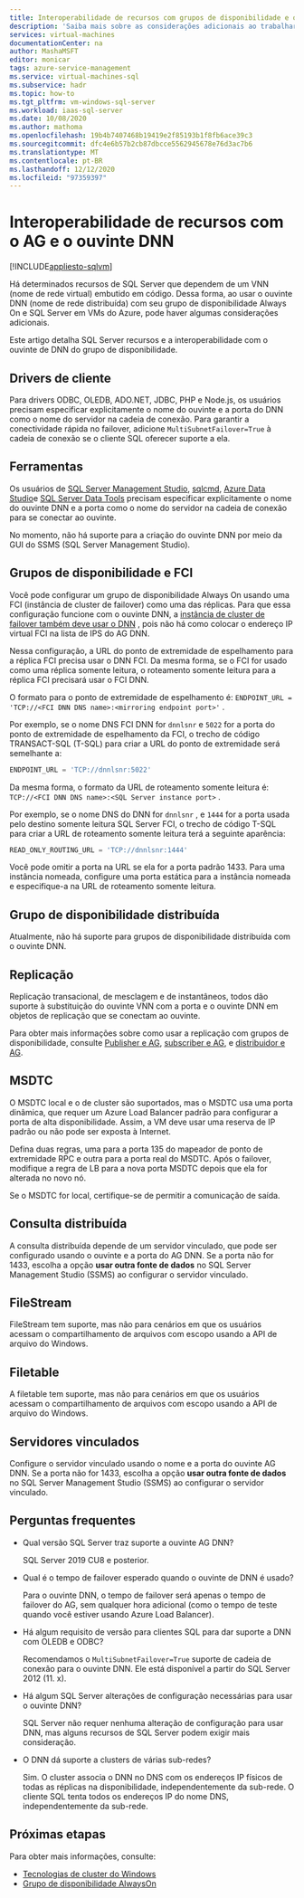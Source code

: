 ```yaml
---
title: Interoperabilidade de recursos com grupos de disponibilidade e ouvinte de DNN
description: 'Saiba mais sobre as considerações adicionais ao trabalhar com determinados recursos de SQL Server e um ouvinte DNN (nome de rede distribuída) com um grupo de disponibilidade Always On em SQL Server em VMs do Azure. '
services: virtual-machines
documentationCenter: na
author: MashaMSFT
editor: monicar
tags: azure-service-management
ms.service: virtual-machines-sql
ms.subservice: hadr
ms.topic: how-to
ms.tgt_pltfrm: vm-windows-sql-server
ms.workload: iaas-sql-server
ms.date: 10/08/2020
ms.author: mathoma
ms.openlocfilehash: 19b4b7407468b19419e2f85193b1f8fb6ace39c3
ms.sourcegitcommit: dfc4e6b57b2cb87dbcce5562945678e76d3ac7b6
ms.translationtype: MT
ms.contentlocale: pt-BR
ms.lasthandoff: 12/12/2020
ms.locfileid: "97359397"
---
```

# <a name="feature-interoperability-with-ag-and-dnn-listener"></a>Interoperabilidade de recursos com o AG e o ouvinte DNN 
[!INCLUDE[appliesto-sqlvm](../../includes/appliesto-sqlvm.md)]

Há determinados recursos de SQL Server que dependem de um VNN (nome de rede virtual) embutido em código. Dessa forma, ao usar o ouvinte DNN (nome de rede distribuída) com seu grupo de disponibilidade Always On e SQL Server em VMs do Azure, pode haver algumas considerações adicionais. 

Este artigo detalha SQL Server recursos e a interoperabilidade com o ouvinte de DNN do grupo de disponibilidade. 


## <a name="client-drivers"></a>Drivers de cliente

Para drivers ODBC, OLEDB, ADO.NET, JDBC, PHP e Node.js, os usuários precisam especificar explicitamente o nome do ouvinte e a porta do DNN como o nome do servidor na cadeia de conexão. Para garantir a conectividade rápida no failover, adicione `MultiSubnetFailover=True` à cadeia de conexão se o cliente SQL oferecer suporte a ela. 

## <a name="tools"></a>Ferramentas

Os usuários de [SQL Server Management Studio](/sql/ssms/sql-server-management-studio-ssms), [sqlcmd](/sql/tools/sqlcmd-utility), [Azure Data Studio](/sql/azure-data-studio/what-is)e [SQL Server Data Tools](/sql/ssdt/sql-server-data-tools) precisam especificar explicitamente o nome do ouvinte DNN e a porta como o nome do servidor na cadeia de conexão para se conectar ao ouvinte. 

No momento, não há suporte para a criação do ouvinte DNN por meio da GUI do SSMS (SQL Server Management Studio). 


## <a name="availability-groups-and-fci"></a>Grupos de disponibilidade e FCI

Você pode configurar um grupo de disponibilidade Always On usando uma FCI (instância de cluster de failover) como uma das réplicas. Para que essa configuração funcione com o ouvinte DNN, a [instância de cluster de failover também deve usar o DNN](failover-cluster-instance-distributed-network-name-dnn-configure.md) , pois não há como colocar o endereço IP virtual FCI na lista de IPS do AG DNN. 

Nessa configuração, a URL do ponto de extremidade de espelhamento para a réplica FCI precisa usar o DNN FCI. Da mesma forma, se o FCI for usado como uma réplica somente leitura, o roteamento somente leitura para a réplica FCI precisará usar o FCI DNN. 

O formato para o ponto de extremidade de espelhamento é: `ENDPOINT_URL = 'TCP://<FCI DNN DNS name>:<mirroring endpoint port>'` . 

Por exemplo, se o nome DNS FCI DNN for `dnnlsnr` e `5022` for a porta do ponto de extremidade de espelhamento da FCI, o trecho de código TRANSACT-SQL (T-SQL) para criar a URL do ponto de extremidade será semelhante a: 

```sql
ENDPOINT_URL = 'TCP://dnnlsnr:5022'
```

Da mesma forma, o formato da URL de roteamento somente leitura é: `TCP://<FCI DNN DNS name>:<SQL Server instance port>` . 

Por exemplo, se o nome DNS do DNN for `dnnlsnr` , e `1444` for a porta usada pelo destino somente leitura SQL Server FCI, o trecho de código T-SQL para criar a URL de roteamento somente leitura terá a seguinte aparência: 

```sql
READ_ONLY_ROUTING_URL = 'TCP://dnnlsnr:1444'
```

Você pode omitir a porta na URL se ela for a porta padrão 1433. Para uma instância nomeada, configure uma porta estática para a instância nomeada e especifique-a na URL de roteamento somente leitura.  

## <a name="distributed-availability-group"></a>Grupo de disponibilidade distribuída

Atualmente, não há suporte para grupos de disponibilidade distribuída com o ouvinte DNN. 

## <a name="replication"></a>Replicação

Replicação transacional, de mesclagem e de instantâneos, todos dão suporte à substituição do ouvinte VNN com a porta e o ouvinte DNN em objetos de replicação que se conectam ao ouvinte. 

Para obter mais informações sobre como usar a replicação com grupos de disponibilidade, consulte [Publisher e AG](/sql/database-engine/availability-groups/windows/configure-replication-for-always-on-availability-groups-sql-server), [subscriber e AG](/sql/database-engine/availability-groups/windows/replication-subscribers-and-always-on-availability-groups-sql-server), e [distribuidor e AG](/sql/relational-databases/replication/configure-distribution-availability-group).

## <a name="msdtc"></a>MSDTC

O MSDTC local e o de cluster são suportados, mas o MSDTC usa uma porta dinâmica, que requer um Azure Load Balancer padrão para configurar a porta de alta disponibilidade. Assim, a VM deve usar uma reserva de IP padrão ou não pode ser exposta à Internet. 

Defina duas regras, uma para a porta 135 do mapeador de ponto de extremidade RPC e outra para a porta real do MSDTC. Após o failover, modifique a regra de LB para a nova porta MSDTC depois que ela for alterada no novo nó. 

Se o MSDTC for local, certifique-se de permitir a comunicação de saída. 

## <a name="distributed-query"></a>Consulta distribuída 

A consulta distribuída depende de um servidor vinculado, que pode ser configurado usando o ouvinte e a porta do AG DNN. Se a porta não for 1433, escolha a opção **usar outra fonte de dados** no SQL Server Management Studio (SSMS) ao configurar o servidor vinculado. 

## <a name="filestream"></a>FileStream

FileStream tem suporte, mas não para cenários em que os usuários acessam o compartilhamento de arquivos com escopo usando a API de arquivo do Windows. 

## <a name="filetable"></a>Filetable

A filetable tem suporte, mas não para cenários em que os usuários acessam o compartilhamento de arquivos com escopo usando a API de arquivo do Windows. 

## <a name="linked-servers"></a>Servidores vinculados

Configure o servidor vinculado usando o nome e a porta do ouvinte AG DNN. Se a porta não for 1433, escolha a opção **usar outra fonte de dados** no SQL Server Management Studio (SSMS) ao configurar o servidor vinculado. 


## <a name="frequently-asked-questions"></a>Perguntas frequentes


- Qual versão SQL Server traz suporte a ouvinte AG DNN? 

   SQL Server 2019 CU8 e posterior.

- Qual é o tempo de failover esperado quando o ouvinte de DNN é usado?

   Para o ouvinte DNN, o tempo de failover será apenas o tempo de failover do AG, sem qualquer hora adicional (como o tempo de teste quando você estiver usando Azure Load Balancer).

- Há algum requisito de versão para clientes SQL para dar suporte a DNN com OLEDB e ODBC?

   Recomendamos o `MultiSubnetFailover=True` suporte de cadeia de conexão para o ouvinte DNN. Ele está disponível a partir do SQL Server 2012 (11. x).

- Há algum SQL Server alterações de configuração necessárias para usar o ouvinte DNN? 

   SQL Server não requer nenhuma alteração de configuração para usar DNN, mas alguns recursos de SQL Server podem exigir mais consideração. 

- O DNN dá suporte a clusters de várias sub-redes?

   Sim. O cluster associa o DNN no DNS com os endereços IP físicos de todas as réplicas na disponibilidade, independentemente da sub-rede. O cliente SQL tenta todos os endereços IP do nome DNS, independentemente da sub-rede. 



## <a name="next-steps"></a>Próximas etapas

Para obter mais informações, consulte: 

- [Tecnologias de cluster do Windows](/windows-server/failover-clustering/failover-clustering-overview)   
- [Grupo de disponibilidade AlwaysOn](/sql/database-engine/availability-groups/windows/overview-of-always-on-availability-groups-sql-server)

